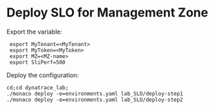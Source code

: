 # Deploy SLO for Management Zone

Export the variable:

	 export MyTenant=<MyTenant>
	 export MyToken=<MyToken>
	 export MZ=<MZ-name>
	 export SliPerf=500

Deploy the configuration:

	cd;cd dynatrace_lab;
	./monaco deploy -e=environments.yaml lab_SLO/deploy-step1
	./monaco deploy -e=environments.yaml lab_SLO/deploy-step2
